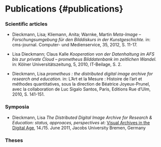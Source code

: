 
Publications    {#publications}
============

### Scientific articles ###

  - Dieckmann, Lisa; Kliemann, Anita; Warnke, Martin _Meta-Image – Forschungsumgebung für den Bilddiskurs in der Kunstgeschichte._ in: cms-journal. Computer- und Medienservice, 35, 2012, S. 11-17.

  - Lisa Dieckmann; Claus Kalle
_Kooperation von der Datenhaltung im AFS bis zur private Cloud – prometheus Bilddatenbank im zeitlichen Wandel._ in: Kölner Universitätszeitung, 5, 2010, IT-Beilage, S. 2.

  - Dieckmann, Lisa _prometheus : the distributed digital image archive for research and education._ in: L’Art et la Mesure : Histoire de l’art et méthodes quantitatives, sous la direction de Béatrice Joyeux-Prunel, avec la collaboration de Luc Sigalo Santos, Paris, Editions Rue d’Ulm, 2010, S. 141-151.

### Symposia ###

  - Dieckmann, Lisa _The Distributed Digital Image Archive for Research & Education: status, approaces, perspectives_ at: [Visual Archives in the Digital Age](https://www.jacobs-university.de/shss/visual-archives), 14./15. June 2011, Jacobs University Bremen, Germany

### Theses ###

